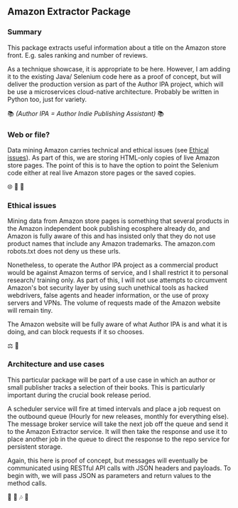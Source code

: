 ## Amazon Extractor Package

### Summary
This package extracts useful information about a title on the Amazon store front. E.g. sales ranking and number of reviews.

As a technique showcase, it is appropriate to be here. However, I am adding it to the existing Java/ Selenium code here as a proof of concept, but will deliver the production version as part of the Author IPA project, which will be use a microservices cloud-native architecture. Probably be written in Python too, just for variety.

📚  *(Author IPA = Author Indie Publishing Assistant)*  📚  

### Web or file?

Data mining Amazon carries technical and ethical issues (see [Ethical issues](#ethical-issues)). As part of this, we are storing HTML-only copies of live Amazon store pages. The point of this is to have the option to point the Selenium code either at real live Amazon store pages or the saved copies.

🌐  🤔  💾 

### Ethical issues

Mining data from Amazon store pages is something that several products in the Amazon independent book publishing  ecosphere already do, and Amazon is fully aware of this and has insisted only that they do not use product names that include any Amazon trademarks. The amazon.com robots.txt does not deny us these urls. 

Nonetheless, to operate the Author IPA project as a commercial product would be against Amazon terms of service, and I shall restrict it to personal research/ training only. As part of this, I will not use attempts to circumvent Amazon's bot security layer by using such unethical tools as hacked webdrivers, false agents and header information, or the use of proxy servers and VPNs. The volume of requests made of the Amazon website will remain tiny.

The Amazon website will be fully aware of what Author IPA is and what it is doing, and can block requests if it so chooses. 

⚖️  🙏


### Architecture and use cases

This particular package will be part of a use case in which an author or small publisher tracks a selection of their books. This is particularly important during the crucial book release period.

A scheduler service will fire at timed intervals and place a job request on the outbound queue (Hourly for new releases, monthly for everything else). The message broker service will take the next job off the queue and send it to the Amazon Extractor service. It will then take the response and use it to place another job in the queue to direct the response to the repo service for persistent storage. 

Again, this here is proof of concept, but messages will eventually be communicated  using RESTful API calls with JSON headers and payloads. To begin with, we will pass JSON as parameters and return values to the method calls.

🎸  🤘  🎶  🚀
